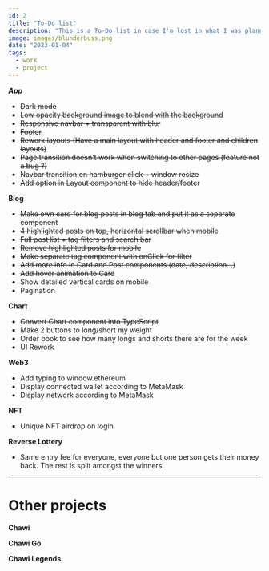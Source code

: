 ```yaml
---
id: 2
title: "To-Do list"
description: "This is a To-Do list in case I'm lost in what I was planning on doing before"
image: images/blunderbuss.png
date: "2023-01-04"
tags:
  - work
  - project
---
```


**_App_**

- ~~Dark mode~~
- ~~Low opacity background image to blend with the background~~
- ~~Responsive navbar + transparent with blur~~
- ~~Footer~~
- ~~Rework layouts (Have a main layout with header and footer and children layouts)~~
- ~~Page transition doesn't work when switching to other pages (feature not a bug ?)~~
- ~~Navbar transition on hamburger click + window resize~~
- ~~Add option in Layout component to hide header/footer~~

**Blog**

- ~~Make own card for blog posts in blog tab and put it as a separate component~~
- ~~4 highlighted posts on top, horizontal scrollbar when mobile~~
- ~~Full post list + tag filters and search bar~~
- ~~Remove highlighted posts for mobile~~
- ~~Make separate tag component with onClick for filter~~
- ~~Add more info in Card and Post components (date, description...)~~
- ~~Add hover animation to Card~~
- Show detailed vertical cards on mobile
- Pagination

**Chart**

- ~~Convert Chart component into TypeScript~~
- Make 2 buttons to long/short my weight
- Order book to see how many longs and shorts there are for the week
- UI Rework

**Web3**

- Add typing to window.ethereum
- Display connected wallet according to MetaMask
- Display network according to MetaMask

**NFT**

- Unique NFT airdrop on login

**Reverse Lottery**

- Same entry fee for everyone, everyone but one person gets their money back. The rest is split amongst the winners.

---

# Other projects

**Chawi**

**Chawi Go**

**Chawi Legends**
